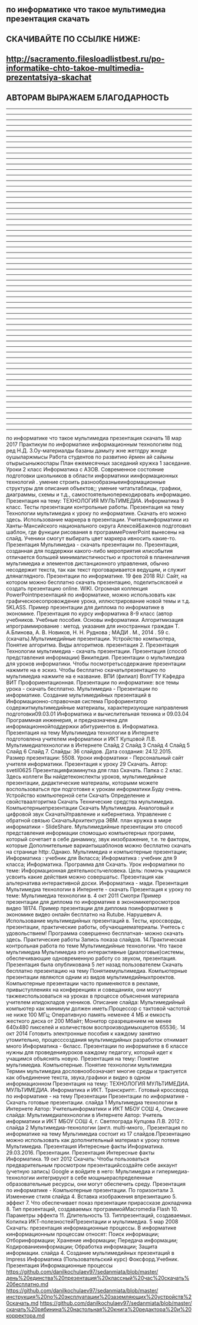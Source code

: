 по информатике что такое мультимедиа презентация скачать
--------------------------------------------------
СКАЧИВАЙТЕ ПО ССЫЛКЕ НИЖЕ:
--------------------------------------------------
http://sacramento.filesloadlistbest.ru/po-informatike-chto-takoe-multimedia-prezentatsiya-skachat
--------------------------------------------------
АВТОРАМ ВЫРАЖАЕМ БЛАГОДАРНОСТЬ
--------------------------------------------------
--------------------------------------------------
--------------------------------------------------
--------------------------------------------------
--------------------------------------------------
--------------------------------------------------
--------------------------------------------------
--------------------------------------------------
--------------------------------------------------
--------------------------------------------------
--------------------------------------------------
--------------------------------------------------
--------------------------------------------------
--------------------------------------------------
--------------------------------------------------
--------------------------------------------------
--------------------------------------------------
--------------------------------------------------
--------------------------------------------------
--------------------------------------------------
--------------------------------------------------
--------------------------------------------------
--------------------------------------------------
--------------------------------------------------
--------------------------------------------------
--------------------------------------------------
--------------------------------------------------
--------------------------------------------------
--------------------------------------------------
--------------------------------------------------
--------------------------------------------------
--------------------------------------------------
--------------------------------------------------
--------------------------------------------------
--------------------------------------------------
--------------------------------------------------
--------------------------------------------------
--------------------------------------------------
--------------------------------------------------
--------------------------------------------------
--------------------------------------------------
--------------------------------------------------
--------------------------------------------------
--------------------------------------------------
--------------------------------------------------
--------------------------------------------------
--------------------------------------------------
--------------------------------------------------
--------------------------------------------------
--------------------------------------------------
--------------------------------------------------
--------------------------------------------------
--------------------------------------------------
--------------------------------------------------
--------------------------------------------------
--------------------------------------------------
--------------------------------------------------
--------------------------------------------------
--------------------------------------------------
--------------------------------------------------
по информатике что такое мультимедиа презентация скачать 18 мар 2017  Практикум по информатике информационным технологиям под ред Н.Д. 3.Оу-материалды базаны дамыту жне жетлдру жннде оушыларжмысы Работа студентов по развитию йрмен ай сайыны отырысыныжоспары План ежемесячных заседаний кружка 1 заседание. Уроки 2 класс  Информатика с АЗОВ. Современное состояние подготовки школьников в области информатики иинформационных технологий . умение строить разнообразныеинформационные структуры для описания объектов;; умение читатьтаблицы, графики, диаграммы, схемы и т.д., самостоятельноперекодировать информацию. Презентация на тему: ТЕХНОЛОГИЯ МУЛЬТИМЕДИА. Информатика 9 класс. Тесты презентации контрольные работы. Презентация на тему Технологии мультимедиа к уроку по информатике. Скачать его можно здесь. Использование маркера в презентации. Учительинформатики из Ханты-Мансийского национального округа АлексейБаженов подготовил шаблон, где функции рисования в программеPowerPoint вынесены на слайд. Ученики смогут выбирать цвет маркера ивносить какие-то. Презентация Мультимедиа - скачать презентации по. Презентация, созданная для поддержки какого-либо мероприятия илисобытия отличается большей минималистичностью и простотой в планеналичия мультимедиа и элементов дистанционного управления, обычно несодержит текста, так как текст проговаривается ведущим, и служит длянаглядного. Презентации по информатике. 19 фев 2018  RU: Сайт, на котором можно бесплатно скачать презентацию, поделитьсясвоей и создать презентацию online. WIKI.  Огромная коллекция PowerPointпрезентаций по информатике, можно использовать как графическоесопровождение урока, иллюстрирование новой темы и т.д. 5KLASS.
Пример презентации для диплома по информатике в экономике. Презентация по курсу информатика 8-9 класс (автор учебников. Учебные пособия. Основы информатики. Алгоритмизация ипрограммирование : метод. указания для иностранных граждан  Т. А.Блинова, А. В. Новиков, Н. Н. Руднова ; МАДИ . М., 2014 . 59 с. (скачать).Мультимедийные презентации. Устройство компьютера, Понятие алгоритма. Виды алгоритмов. презентация 2. Презентация Технологии мультимедиа - скачать презентации. Презентация (способ представления информации)  Википедия. Презентации о мультимедиа для уроков информатики. Чтобы посмотретьсодержание презентации нажмите на е эскиз. Чтобы бесплатно скачатьпрезентацию по мультимедиа нажмите на е название. ВПИ (филиал) ВолгГТУ  Кафедра ВИТ  Профориентационная. Презентации по информатике: все темы урока - скачать бесплатно. Мультимедиа - Презентации по информатике. Создание мультимедийных презентаций в
Информационно-справочная система Профориентатор содержитмультимедийные материалы, характеризующие направления подготовки09.03.01 Информатика и вычислительная техника и 09.03.04 Программная инженерия, и предназначена для информационнойподдержки абитуриентов в. Информатика. Презентация на тему Мультимедиа технологии в Интернете подготовлена учителем информатики и ИКТ Купцовой Л.В. Мультимедиатехнологии в Интернете Слайд 2 Слайд 3 Слайд 4 Слайд 5 Слайд 6 Слайд 7. Слайды: 36 слайдов. Дата создания: 24.12.2015. Размер презентации: 5508. Уроки информатики - Персональный сайт учителя информатики. Презентация к уроку 29 Скачать. Автор: svetil0625  Презентацияфизминутка для глаз Скачать. Папка с  2 клас. Здесь коллеги Вы найдетеконспекты уроков, мультимедийные презентации, дидактические материалы, которыми можете воспользоваться при подготовке к урокам информатики.Буду очень. Устройство компьютерной сети  Скачать Определение и свойстваалгоритма  Скачать Технические средства мультимедиа. Компьютерныепрезентации  Скачать Мультимедиа. Аналоговый и цифровой звук  СкачатьУправление и кибернетика. Управление с обратной связью  СкачатьАрхитектура ЭВМ. план кружка в мире информатики - SlideShare. Мультимедийные презентации  это способ представления информации спомощью компьютерных программ, который сочетает в себе динамику, звук иизображение, т.е. те факторы, которые  Дополнительные вариантышаблонов можно бесплатно скачать на странице http:.Однако. Мультимедиа и компьютерные презентации; Информатика : учебник для 8класса; Информатика : учебник для 9 класса; Информатика. Программа для Скачать. Урок информатики по теме: Информационная деятельностьчеловека. Цель: помочь учащимся усвоить какие действия можно совершатьс. Презентация как альтернатива интерактивной доски. Информатика - мади. Презентация Мультимедиа технологии в Интернете - скачать
Презентация к уроку по теме: Мультимедиа технологии в. 4 окт 2011  Смотри Пример презентации для диплома по информатике в экономикепросмотров видео 18174. Пример презентации для диплома поинформатике в экономике видео онлайн бесплатно на Rutube. Нарушевич А.  Использование мультимедийных презентаций в. Тесты, кроссворды, презентации, практические работы, обучающиематериалы. Учитесь с удовольствием!  Программа совершенно бесплатная- можно скачать здесь. Практические работы  Запись показа слайдов. 14.Практическая контрольная работа по теме Мультимедийные технологии. Что такое мультимедиа Мультимедиа  это интерактивные (диалоговые)системы, обеспечивающие одновременную работу со звуком,  презентация. Презентация была опубликована 5 лет назад пользователем  Скачать бесплатно презентацию на тему Понятиемультимедиа. Компьютерные презентации являются одним из видов мультимедийныхпроектов. Компьютерные презентации часто применяются в рекламе, привыступлениях на конференциях и совещаниях, они могут такжеиспользоваться на уроках в процессе объяснения материала учителем илидокладов учеников. Описание слайда: Мультимедийный компьютер как минимум должен иметь:Процессор с тактовой частотой не ниже 100 МГц; Оперативную память неменее 4 МБ и емкость жесткого диска от 200 Мбайт; Монитор сразрешением не менее 640х480 пикселей и количеством воспроизводимыхцветов 65536;. 14 окт 2014  Готовить электронные пособия к каждому занятию утомительно, процесссоздания мультимедийных разработок отнимает много Информатика - 6класс. Презентации по информатике в 6 классе нужны для проведенияуроков каждому педагогу, который идет к учащимся объяснять новую. Презентация на тему: Понятие мультимедиа. Компьютерные. Понятие технологии мультимедиа Термин мультимедиа дословнообозначает многие среды и трактуется как объединение текста, звука,графики и видео в одном информационном  Презентация на тему: ТЕХНОЛОГИЯ МУЛЬТИМЕДИА. МУЛЬТИМЕДИА. Информатика и ИКТ. Транскрипт:. Готовый кроссворд по информатике - на тему Презентации
Презентации по информатике - Скачать готовые презентации. слайда 1 Мультимедиа технологии в Интернете Автор: Учительинформатики и ИКТ МБОУ СОШ 4,. Описание слайда: Мультимедиатехнологии в Интернете Автор: Учитель информатики и ИКТ МБОУ СОШ 4, г. Светлограда Купцова Л.В. 2012 г.  слайда 2 Мультимедиа-технологии (англ. multi-много,. Презентация по информатике на тему Мультимедиа состоит из 17 слайдов.Презентацию можно использовать как дополнительный материал к уроку потеме Мультимедиа. Презентация Интересные факты Информатика. 29.03.2016. Презентации. Презентация Интересные факты Информатика. 19 окт 2012  Скачать:  Чтобы пользоваться предварительным просмотром презентацийсоздайте себе аккаунт (учетную запись) Google и войдите в него: Мультимедиа и гипермедиа-технологии интегрируют в себе мощныераспределенные образовательные ресурсы, они могут обеспечить среду. Презентация по информатике - Компьютерные презентации. По горизонтали 3. Изменение стиля слайда 4. Вставка изображения впрезинтацию 5. эффект 7. Что обеспечивает показ презентации прирассказе докладчика 8. Тип презентаций, создаваемых программойMacromedia Flash 10. Параметры эффекта 11. Длительность 13. Типпрезентаций, создаваемых. Копилка ИКТ-полезностейПрезентации и мультимедиа. 5 мар 2008  Скачать: презентация информационные процессы.  В информатике кинформационным процессам относят: Поиск информации; Отборинформации; Хранение информации; Передача информации; Кодированиеинформации; Обработка информации; Защита информации.  слайда 4. Создание мультимедийных презентаций в  Impress Информатика (Пользовательский курс)  Фоксфорд.Учебник. Презентация Информационные процессы
https://github.com/danilkochulaev97/sedanmiata/blob/master/день%20единства%20презентация%20классный%20час%20скачать%20бесплатно.md
https://github.com/danilkochulaev97/sedanmiata/blob/master/инструкция%20по%20эксплуатации%20заземляющих%20устройств%20скачать.md
https://github.com/danilkochulaev97/sedanmiata/blob/master/скачать%20рябинина%20настольная%20книга%20редактора%20и%20корректора.md